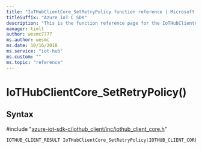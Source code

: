 ```yaml
---                             
title: "IoTHubClientCore_SetRetryPolicy function reference | Microsoft Docs" 
titleSuffix: "Azure IoT C SDK"            
description: "This is the function reference page for the IoTHubClientCore_SetRetryPolicy() function in the Azure IoT C SDK. This SDK is used with Azure IoT Hub and Azure IoT Hub Device Provisioning Service"            
manager: timlt                 
author: wesmc7777              
ms.author: wesmc               
ms.date: 10/16/2018                    
ms.service: "iot-hub"             
ms.custom: ""                
ms.topic: "reference"        
---                            
```


# IoTHubClientCore_SetRetryPolicy()

## Syntax

\#include "[azure-iot-sdk-c/iothub_client/inc/iothub_client_core.h](../iothub-client-core-h.md)"  
```C
IOTHUB_CLIENT_RESULT IoTHubClientCore_SetRetryPolicy(IOTHUB_CLIENT_CORE_HANDLE  C2);
```


